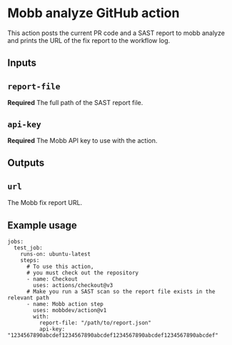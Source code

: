 # Mobb analyze GitHub action

This action posts the current PR code and a SAST report to mobb analyze and prints the URL of the fix report to the workflow log.

## Inputs

## `report-file`

**Required** The full path of the SAST report file.

## `api-key`

**Required** The Mobb API key to use with the action.

## Outputs

## `url`

The Mobb fix report URL.

## Example usage

```
jobs:
  test_job:
    runs-on: ubuntu-latest
    steps:
      # To use this action,
      # you must check out the repository
      - name: Checkout
        uses: actions/checkout@v3
      # Make you run a SAST scan so the report file exists in the relevant path
      - name: Mobb action step
        uses: mobbdev/action@v1
        with:
          report-file: "/path/to/report.json"
          api-key: "1234567890abcdef1234567890abcdef1234567890abcdef1234567890abcdef"
```

